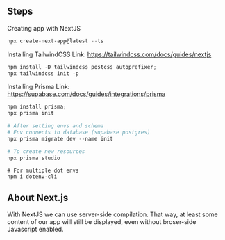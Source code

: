 ## Steps 

Creating app with NextJS

``` powershell
npx create-next-app@latest --ts
```

Installing TailwindCSS
Link: https://tailwindcss.com/docs/guides/nextjs

```powershell
npm install -D tailwindcss postcss autoprefixer;
npx tailwindcss init -p
```

Installing Prisma
Link: https://supabase.com/docs/guides/integrations/prisma
```powershell
npm install prisma;
npx prisma init

# After setting envs and schema
# Env connects to database (supabase postgres)
npx prisma migrate dev --name init

# To create new resources
npx prisma studio
```

```
# For multiple dot envs
npm i dotenv-cli
```

## About Next.js

With NextJS we can use server-side compilation. That way, at least some content of our app will still be displayed, even without broser-side Javascript enabled.